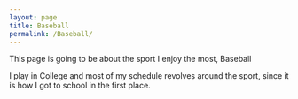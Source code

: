 ```yaml
---
layout: page
title: Baseball
permalink: /Baseball/
---
```

This page is going to be about the sport I enjoy the most, Baseball

I play in College and most of my schedule revolves around the sport, since it is how I got to school in the first place. 
